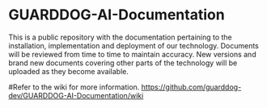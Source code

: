 # GUARDDOG-AI-Documentation
This is a public repository with the documentation pertaining to the installation, implementation and deployment of our technology. Documents will be reviewed from time to time to maintain accuracy. New versions and brand new documents covering other parts of the technology will be uploaded as they become available.

#Refer to the wiki for more information.
https://github.com/guarddog-dev/GUARDDOG-AI-Documentation/wiki
